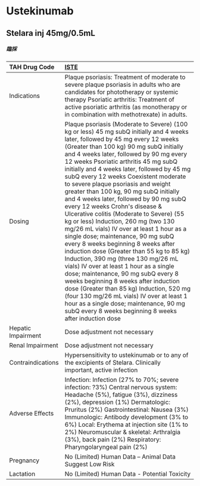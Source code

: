 # Ustekinumab

## Stelara inj 45mg/0.5mL

##### 臨採

| TAH Drug Code      | [ISTE](https://www.tahsda.org.tw/drugs/hissearch.php?drug_code=ISTE)                                                                                                                                                                                                                                                                                                                                                                                                                                                                                                                                                                                                                                                                                                                                                                                                                                                                                                                                                                                                                                                                |
|:-------------------|:------------------------------------------------------------------------------------------------------------------------------------------------------------------------------------------------------------------------------------------------------------------------------------------------------------------------------------------------------------------------------------------------------------------------------------------------------------------------------------------------------------------------------------------------------------------------------------------------------------------------------------------------------------------------------------------------------------------------------------------------------------------------------------------------------------------------------------------------------------------------------------------------------------------------------------------------------------------------------------------------------------------------------------------------------------------------------------------------------------------------------------|
| Indications        | Plaque psoriasis: Treatment of moderate to severe plaque psoriasis in adults who are candidates for phototherapy or systemic therapy Psoriatic arthritis: Treatment of active psoriatic arthritis (as monotherapy or in combination with methotrexate) in adults.                                                                                                                                                                                                                                                                                                                                                                                                                                                                                                                                                                                                                                                                                                                                                                                                                                                                   |
| Dosing             | Plaque psoriasis (Moderate to Severe) (100 kg or less) 45 mg subQ initially and 4 weeks later, followed by 45 mg every 12 weeks (Greater than 100 kg) 90 mg subQ initially and 4 weeks later, followed by 90 mg every 12 weeks Psoriatic arthritis 45 mg subQ initially and 4 weeks later, followed by 45 mg subQ every 12 weeks Coexistent moderate to severe plaque psoriasis and weight greater than 100 kg, 90 mg subQ initially and 4 weeks later, followed by 90 mg subQ every 12 weeks Crohn's disease & Ulcerative colitis (Moderate to Severe) (55 kg or less) Induction, 260 mg (two 130 mg/26 mL vials) IV over at least 1 hour as a single dose; maintenance, 90 mg subQ every 8 weeks beginning 8 weeks after induction dose (Greater than 55 kg to 85 kg) Induction, 390 mg (three 130 mg/26 mL vials) IV over at least 1 hour as a single dose; maintenance, 90 mg subQ every 8 weeks beginning 8 weeks after induction dose (Greater than 85 kg) Induction, 520 mg (four 130 mg/26 mL vials) IV over at least 1 hour as a single dose; maintenance, 90 mg subQ every 8 weeks beginning 8 weeks after induction dose |
| Hepatic Impairment | Dose adjustment not necessary                                                                                                                                                                                                                                                                                                                                                                                                                                                                                                                                                                                                                                                                                                                                                                                                                                                                                                                                                                                                                                                                                                       |
| Renal Impairment   | Dose adjustment not necessary                                                                                                                                                                                                                                                                                                                                                                                                                                                                                                                                                                                                                                                                                                                                                                                                                                                                                                                                                                                                                                                                                                       |
| Contraindications  | Hypersensitivity to ustekinumab or to any of the excipients of Stelara. Clinically important, active infection                                                                                                                                                                                                                                                                                                                                                                                                                                                                                                                                                                                                                                                                                                                                                                                                                                                                                                                                                                                                                      |
| Adverse Effects    | Infection: Infection (27% to 70%; severe infection: ?3%) Central nervous system: Headache (5%), fatigue (3%), dizziness (2%), depression (1%) Dermatologic: Pruritus (2%) Gastrointestinal: Nausea (3%) Immunologic: Antibody development (3% to 6%) Local: Erythema at injection site (1% to 2%) Neuromuscular & skeletal: Arthralgia (3%), back pain (2%) Respiratory: Pharyngolaryngeal pain (2%)                                                                                                                                                                                                                                                                                                                                                                                                                                                                                                                                                                                                                                                                                                                                |
| Pregnancy          | No (Limited) Human Data – Animal Data Suggest Low Risk                                                                                                                                                                                                                                                                                                                                                                                                                                                                                                                                                                                                                                                                                                                                                                                                                                                                                                                                                                                                                                                                              |
| Lactation          | No (Limited) Human Data - Potential Toxicity                                                                                                                                                                                                                                                                                                                                                                                                                                                                                                                                                                                                                                                                                                                                                                                                                                                                                                                                                                                                                                                                                        |

